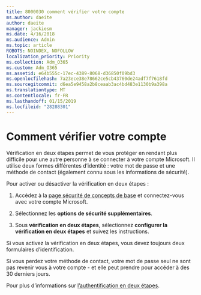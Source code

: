 ```yaml
---
title: 8000030 comment vérifier votre compte
ms.author: daeite
author: daeite
manager: jackiesm
ms.date: 4/16/2018
ms.audience: Admin
ms.topic: article
ROBOTS: NOINDEX, NOFOLLOW
localization_priority: Priority
ms.collection: Adm_O365
ms.custom: Adm_O365
ms.assetid: e64b555c-17ec-4389-8068-d36850f09bd3
ms.openlocfilehash: 7a23ece38e78662ce5cb43760de24adf7f7618fd
ms.sourcegitcommit: d6ea5e9458a2b8ceaab3ac4bd483e1130b9a398a
ms.translationtype: MT
ms.contentlocale: fr-FR
ms.lasthandoff: 01/15/2019
ms.locfileid: "28288301"
---
```

# <a name="how-to-verify-your-account"></a>Comment vérifier votre compte

Vérification en deux étapes permet de vous protéger en rendant plus difficile pour une autre personne à se connecter à votre compte Microsoft. Il utilise deux formes différentes d’identité : votre mot de passe et une méthode de contact (également connu sous les informations de sécurité). 
  
Pour activer ou désactiver la vérification en deux étapes :
  
1. Accédez à la [page sécurité de concepts de base](https://go.microsoft.com/fwlink/?linkid=842325) et connectez-vous avec votre compte Microsoft. 
    
2. Sélectionnez les **options de sécurité supplémentaires**. 
    
3. Sous **vérification en deux étapes**, sélectionnez **configurer la vérification en deux étapes** et suivez les instructions. 
    
Si vous activez la vérification en deux étapes, vous devez toujours deux formulaires d’identification.
  
Si vous perdez votre méthode de contact, votre mot de passe seul ne sont pas revenir vous à votre compte - et elle peut prendre pour accéder à des 30 derniers jours. 
  
Pour plus d’informations sur [l’authentification en deux étapes](https://go.microsoft.com/fwlink/?linkid=872270).
  

